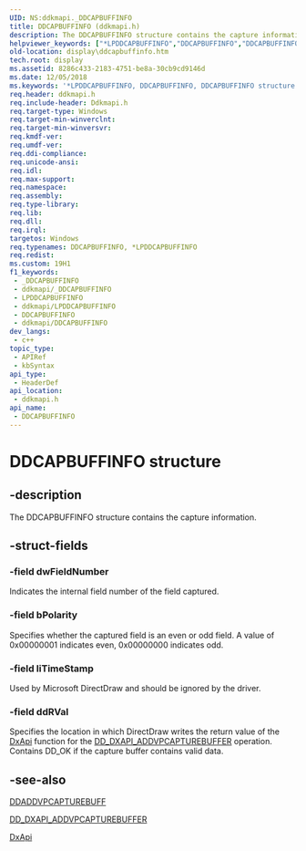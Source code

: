 ```yaml
---
UID: NS:ddkmapi._DDCAPBUFFINFO
title: DDCAPBUFFINFO (ddkmapi.h)
description: The DDCAPBUFFINFO structure contains the capture information.
helpviewer_keywords: ["*LPDDCAPBUFFINFO","DDCAPBUFFINFO","DDCAPBUFFINFO structure [Display Devices]","LPDDCAPBUFFINFO","LPDDCAPBUFFINFO structure pointer [Display Devices]","ddkmapi/DDCAPBUFFINFO","ddkmapi/LPDDCAPBUFFINFO","ddstrcts_c1b7049e-f505-419f-ba3e-53625521dae2.xml","display.ddcapbuffinfo"]
old-location: display\ddcapbuffinfo.htm
tech.root: display
ms.assetid: 8286c433-2183-4751-be8a-30cb9cd9146d
ms.date: 12/05/2018
ms.keywords: '*LPDDCAPBUFFINFO, DDCAPBUFFINFO, DDCAPBUFFINFO structure [Display Devices], LPDDCAPBUFFINFO, LPDDCAPBUFFINFO structure pointer [Display Devices], ddkmapi/DDCAPBUFFINFO, ddkmapi/LPDDCAPBUFFINFO, ddstrcts_c1b7049e-f505-419f-ba3e-53625521dae2.xml, display.ddcapbuffinfo'
req.header: ddkmapi.h
req.include-header: Ddkmapi.h
req.target-type: Windows
req.target-min-winverclnt: 
req.target-min-winversvr: 
req.kmdf-ver: 
req.umdf-ver: 
req.ddi-compliance: 
req.unicode-ansi: 
req.idl: 
req.max-support: 
req.namespace: 
req.assembly: 
req.type-library: 
req.lib: 
req.dll: 
req.irql: 
targetos: Windows
req.typenames: DDCAPBUFFINFO, *LPDDCAPBUFFINFO
req.redist: 
ms.custom: 19H1
f1_keywords:
 - _DDCAPBUFFINFO
 - ddkmapi/_DDCAPBUFFINFO
 - LPDDCAPBUFFINFO
 - ddkmapi/LPDDCAPBUFFINFO
 - DDCAPBUFFINFO
 - ddkmapi/DDCAPBUFFINFO
dev_langs:
 - c++
topic_type:
 - APIRef
 - kbSyntax
api_type:
 - HeaderDef
api_location:
 - ddkmapi.h
api_name:
 - DDCAPBUFFINFO
---
```


# DDCAPBUFFINFO structure


## -description

The DDCAPBUFFINFO structure contains the capture information.

## -struct-fields

### -field dwFieldNumber

Indicates the internal field number of the field captured.

### -field bPolarity

Specifies whether the captured field is an even or odd field. A value of 0x00000001 indicates even, 0x00000000 indicates odd.

### -field liTimeStamp

Used by Microsoft DirectDraw and should be ignored by the driver.

### -field ddRVal

Specifies the location in which DirectDraw writes the return value of the <a href="/previous-versions/windows/drivers/display/nf-dxapi-dxapi">DxApi</a> function for the <a href="/previous-versions/windows/hardware/drivers/ff550599(v=vs.85)">DD_DXAPI_ADDVPCAPTUREBUFFER</a> operation. Contains DD_OK if the capture buffer contains valid data.

## -see-also

<a href="/windows/desktop/api/ddkmapi/ns-ddkmapi-ddaddvpcapturebuff">DDADDVPCAPTUREBUFF</a>



<a href="/previous-versions/windows/hardware/drivers/ff550599(v=vs.85)">DD_DXAPI_ADDVPCAPTUREBUFFER</a>



<a href="/previous-versions/windows/drivers/display/nf-dxapi-dxapi">DxApi</a>